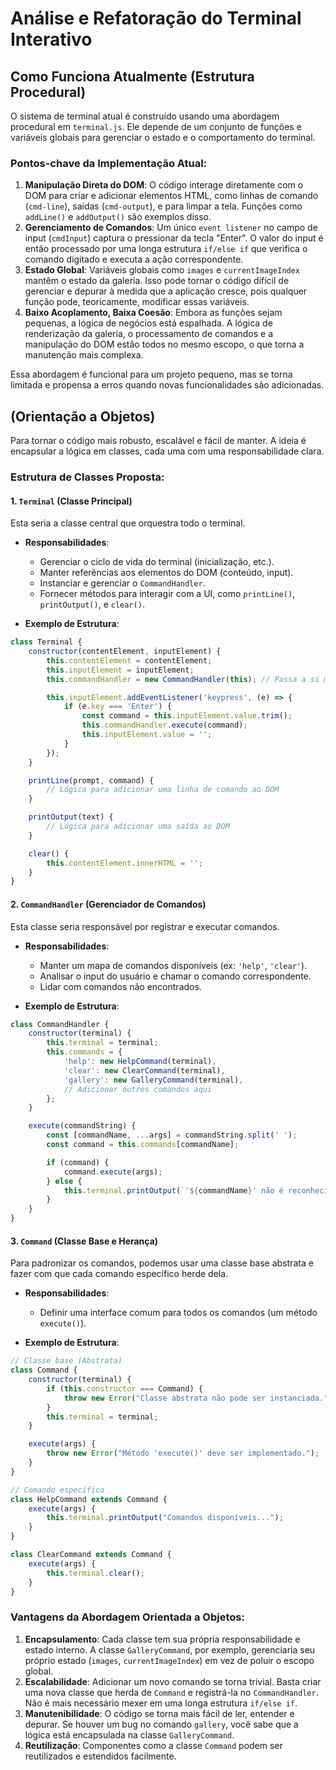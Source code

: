 # Análise e Refatoração do Terminal Interativo

## Como Funciona Atualmente (Estrutura Procedural)

O sistema de terminal atual é construído usando uma abordagem procedural em `terminal.js`. Ele depende de um conjunto de funções e variáveis globais para gerenciar o estado e o comportamento do terminal.

### Pontos-chave da Implementação Atual:

1.  **Manipulação Direta do DOM**: O código interage diretamente com o DOM para criar e adicionar elementos HTML, como linhas de comando (`cmd-line`), saídas (`cmd-output`), e para limpar a tela. Funções como `addLine()` e `addOutput()` são exemplos disso.
2.  **Gerenciamento de Comandos**: Um único `event listener` no campo de input (`cmdInput`) captura o pressionar da tecla "Enter". O valor do input é então processado por uma longa estrutura `if/else if` que verifica o comando digitado e executa a ação correspondente.
3.  **Estado Global**: Variáveis globais como `images` e `currentImageIndex` mantêm o estado da galeria. Isso pode tornar o código difícil de gerenciar e depurar à medida que a aplicação cresce, pois qualquer função pode, teoricamente, modificar essas variáveis.
4.  **Baixo Acoplamento, Baixa Coesão**: Embora as funções sejam pequenas, a lógica de negócios está espalhada. A lógica de renderização da galeria, o processamento de comandos e a manipulação do DOM estão todos no mesmo escopo, o que torna a manutenção mais complexa.

Essa abordagem é funcional para um projeto pequeno, mas se torna limitada e propensa a erros quando novas funcionalidades são adicionadas.

## (Orientação a Objetos)

Para tornar o código mais robusto, escalável e fácil de manter. A ideia é encapsular a lógica em classes, cada uma com uma responsabilidade clara.

### Estrutura de Classes Proposta:

#### 1. `Terminal` (Classe Principal)

Esta seria a classe central que orquestra todo o terminal.

*   **Responsabilidades**:
    *   Gerenciar o ciclo de vida do terminal (inicialização, etc.).
    *   Manter referências aos elementos do DOM (conteúdo, input).
    *   Instanciar e gerenciar o `CommandHandler`.
    *   Fornecer métodos para interagir com a UI, como `printLine()`, `printOutput()`, e `clear()`.

*   **Exemplo de Estrutura**:

```javascript
class Terminal {
    constructor(contentElement, inputElement) {
        this.contentElement = contentElement;
        this.inputElement = inputElement;
        this.commandHandler = new CommandHandler(this); // Passa a si mesma como referência

        this.inputElement.addEventListener('keypress', (e) => {
            if (e.key === 'Enter') {
                const command = this.inputElement.value.trim();
                this.commandHandler.execute(command);
                this.inputElement.value = '';
            }
        });
    }

    printLine(prompt, command) {
        // Lógica para adicionar uma linha de comando ao DOM
    }

    printOutput(text) {
        // Lógica para adicionar uma saída ao DOM
    }

    clear() {
        this.contentElement.innerHTML = '';
    }
}
```

#### 2. `CommandHandler` (Gerenciador de Comandos)

Esta classe seria responsável por registrar e executar comandos.

*   **Responsabilidades**:
    *   Manter um mapa de comandos disponíveis (ex: `'help'`, `'clear'`).
    *   Analisar o input do usuário e chamar o comando correspondente.
    *   Lidar com comandos não encontrados.

*   **Exemplo de Estrutura**:

```javascript
class CommandHandler {
    constructor(terminal) {
        this.terminal = terminal;
        this.commands = {
            'help': new HelpCommand(terminal),
            'clear': new ClearCommand(terminal),
            'gallery': new GalleryCommand(terminal),
            // Adicionar outros comandos aqui
        };
    }

    execute(commandString) {
        const [commandName, ...args] = commandString.split(' ');
        const command = this.commands[commandName];

        if (command) {
            command.execute(args);
        } else {
            this.terminal.printOutput(`'${commandName}' não é reconhecido...`);
        }
    }
}
```

#### 3. `Command` (Classe Base e Herança)

Para padronizar os comandos, podemos usar uma classe base abstrata e fazer com que cada comando específico herde dela.

*   **Responsabilidades**:
    *   Definir uma interface comum para todos os comandos (um método `execute()`).

*   **Exemplo de Estrutura**:

```javascript
// Classe base (Abstrata)
class Command {
    constructor(terminal) {
        if (this.constructor === Command) {
            throw new Error("Classe abstrata não pode ser instanciada.");
        }
        this.terminal = terminal;
    }

    execute(args) {
        throw new Error("Método 'execute()' deve ser implementado.");
    }
}

// Comando específico
class HelpCommand extends Command {
    execute(args) {
        this.terminal.printOutput("Comandos disponíveis...");
    }
}

class ClearCommand extends Command {
    execute(args) {
        this.terminal.clear();
    }
}
```

### Vantagens da Abordagem Orientada a Objetos:

1.  **Encapsulamento**: Cada classe tem sua própria responsabilidade e estado interno. A classe `GalleryCommand`, por exemplo, gerenciaria seu próprio estado (`images`, `currentImageIndex`) em vez de poluir o escopo global.
2.  **Escalabilidade**: Adicionar um novo comando se torna trivial. Basta criar uma nova classe que herda de `Command` e registrá-la no `CommandHandler`. Não é mais necessário mexer em uma longa estrutura `if/else if`.
3.  **Manutenibilidade**: O código se torna mais fácil de ler, entender e depurar. Se houver um bug no comando `gallery`, você sabe que a lógica está encapsulada na classe `GalleryCommand`.
4.  **Reutilização**: Componentes como a classe `Command` podem ser reutilizados e estendidos facilmente.
